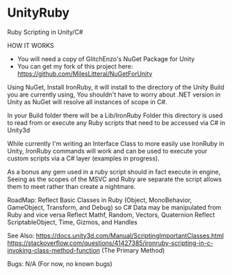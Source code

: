 # UnityRuby
 Ruby Scripting in Unity/C#


HOW IT WORKS
* You will need a copy of GlitchEnzo's NuGet Package for Unity
* You can get my fork of this project here: https://github.com/MilesLitteral/NuGetForUnity

Using NuGet, Install IronRuby, it will install to the directory of the Unity Build you are currently using,
You shouldn't have to worry about .NET version in Unity as NuGet will resolve all instances of scope in C#.

In your Build folder there will be a Lib/IronRuby Folder this directory is used to read from or execute any Ruby scripts that need to be 
accessed via C# in Unity3d

While currently I'm writing an Interface Class to more easily use IronRuby in Unity, IronRuby commands will work and 
can be used to execute your custom scripts via a C# layer (examples in progress).

As a bonus any gem used in a ruby script should in fact execute in engine, Seeing as the scopes of the MSVC and Ruby are separate the
script allows them to meet rather than create a nightmare.

RoadMap:
Reflect Basic Classes in Ruby (Object, MonoBehavior, GameObject, Transform, and Debug) so C# Data may be manipulated from Ruby and vice versa
Reflect Mathf, Random, Vectors, Quaternion
Reflect ScriptableObject, Time, Gizmos, and Handles

See Also:
https://docs.unity3d.com/Manual/ScriptingImportantClasses.html
https://stackoverflow.com/questions/41427385/ironruby-scripting-in-c-invoking-class-method-function (The Primary Method)

Bugs:
N/A (For now, no known bugs)
